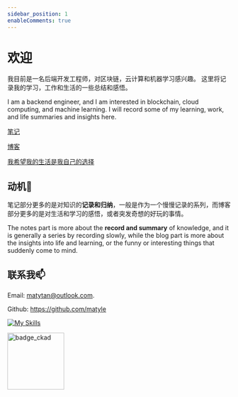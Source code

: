 ```yaml
---
sidebar_position: 1
enableComments: true
---
```


# 欢迎

我目前是一名后端开发工程师，对区块链，云计算和机器学习感兴趣。
这里将记录我的学习，工作和生活的一些总结和感悟。

I am a backend engineer, and I am interested in blockchain, cloud computing, and machine learning.
I will record some of my learning, work, and life summaries and insights here.

[笔记](http://matytan.pages.dev/docs/intro)

[博客](http://matytan.pages.dev/blog/intro)

[我希望我的生活是我自己的选择](https://matytan.pages.dev/blog/life)

## 动机🍭

笔记部分更多的是对知识的**记录和归纳**，一般是作为一个慢慢记录的系列，而博客部分更多的是对生活和学习的感悟，或者突发奇想的好玩的事情。

The notes part is more about the **record and summary** of knowledge, and it is generally a series by recording slowly,
while the blog part is more about the insights into life and learning, or the funny or interesting things that suddenly come to mind.

## 联系我📫

Email: [matytan@outlook.com](mailto:matytan@outlook.com).

Github: https://github.com/matyle

[![My Skills](https://skillicons.dev/icons?i=kubernetes,docker,bash,python,lua,go,js,solidity,mysql,mongodb,redis)](https://skillicons.dev)

<img alt='badge_ckad' src="https://user-images.githubusercontent.com/24785373/206426236-a78f59dc-e6dc-4b92-a0c4-4cd7ab8e3649.png" width="auto" height="128" />
